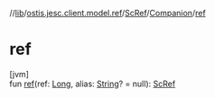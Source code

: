 //[lib](../../../../index.md)/[ostis.jesc.client.model.ref](../../index.md)/[ScRef](../index.md)/[Companion](index.md)/[ref](ref.md)

# ref

[jvm]\
fun [ref](ref.md)(ref: [Long](https://kotlinlang.org/api/latest/jvm/stdlib/kotlin/-long/index.html), alias: [String](https://kotlinlang.org/api/latest/jvm/stdlib/kotlin/-string/index.html)? = null): [ScRef](../index.md)
